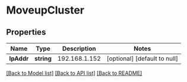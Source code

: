 # MoveupCluster

## Properties
Name | Type | Description | Notes
------------ | ------------- | ------------- | -------------
**IpAddr** | **string** | 192.168.1.152 | [optional] [default to null]

[[Back to Model list]](../README.md#documentation-for-models) [[Back to API list]](../README.md#documentation-for-api-endpoints) [[Back to README]](../README.md)

